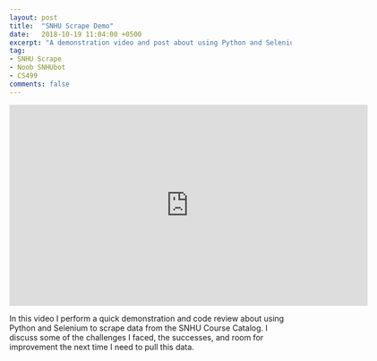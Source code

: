 ```yaml
---
layout: post
title:  "SNHU Scrape Demo"
date:   2018-10-19 11:04:00 +0500
excerpt: "A demonstration video and post about using Python and Selenium to scrape data from the SNHU Course Catalog."
tag:
- SNHU Scrape
- Noob SNHUbot
- CS499
comments: false
---
```


<iframe width="640" height="360" src="https://www.youtube.com/embed/thgUBLbr8Qo" frameborder="0" allow="autoplay; encrypted-media" allowfullscreen></iframe>

In this video I perform a quick demonstration and code review about using Python and Selenium to scrape data from the SNHU Course Catalog.  I discuss some of the challenges I faced, the successes, and room for improvement the next time I need to pull this data.